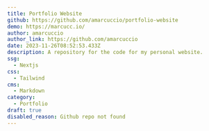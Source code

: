 ```yaml
---
title: Portfolio Website
github: https://github.com/amarcuccio/portfolio-website
demo: https://marcucc.io/
author: amarcuccio
author_link: https://github.com/amarcuccio
date: 2023-11-26T08:52:53.433Z
description: A repository for the code for my personal website.
ssg:
  - Nextjs
css:
  - Tailwind
cms:
  - Markdown
category:
  - Portfolio
draft: true
disabled_reason: Github repo not found
---
```

